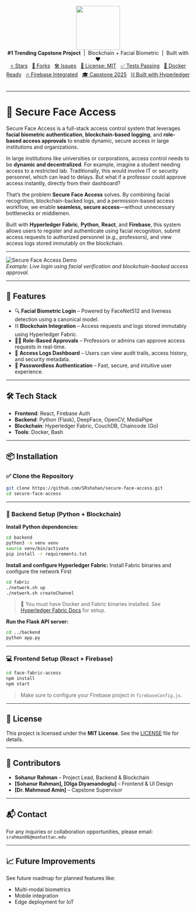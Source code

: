 <p align="center">
  <img src="demo/deepface-style-badge.png" width="120" />
  <br />
  <strong>#1 Trending Capstone Project</strong> &nbsp;|&nbsp; Blockchain + Facial Biometric &nbsp;|&nbsp; Built with ❤️
  <br />
  <a href="https://img.shields.io/github/stars/yourusername/secure-face-access?style=flat-square">⭐ Stars</a> &nbsp;
  <a href="https://img.shields.io/github/forks/yourusername/secure-face-access?style=flat-square">🔗 Forks</a> &nbsp;
  <a href="https://img.shields.io/github/issues/yourusername/secure-face-access?style=flat-square">🛠️ Issues</a> &nbsp;
  <a href="https://img.shields.io/github/license/yourusername/secure-face-access?style=flat-square">📝 License: MIT</a> &nbsp;
  <a href="https://img.shields.io/badge/tests-passing-brightgreen?style=flat-square">✅ Tests Passing</a> &nbsp;
  <a href="https://img.shields.io/badge/docker-ready-blue?style=flat-square">🐳 Docker Ready</a> &nbsp;
  <a href="https://img.shields.io/badge/firebase-integrated-yellow?style=flat-square">🔥 Firebase Integrated</a> &nbsp;
  <a href="https://img.shields.io/badge/Capstone-2025-purple?style=flat-square">🎓 Capstone 2025</a> &nbsp;
  <a href="https://img.shields.io/badge/Built_with-Hyperledger_Fabric-blueviolet?style=flat-square">⛓️ Built with Hyperledger</a> &nbsp;
</p>

---

# 🔐 Secure Face Access

Secure Face Access is a full-stack access control system that leverages **facial biometric authentication**, **blockchain-based logging**, and **role-based access approvals** to enable dynamic, secure access in large institutions and organizations.

In large institutions like universities or corporations, access control needs to be **dynamic and decentralized**. For example, imagine a student needing access to a restricted lab. Traditionally, this would involve IT or security personnel, which can lead to delays. But what if a professor could approve access instantly, directly from their dashboard?

That’s the problem **Secure Face Access** solves. By combining facial recognition, blockchain-backed logs, and a permission-based access workflow, we enable **seamless, secure access**—without unnecessary bottlenecks or middlemen.

Built with **Hyperledger Fabric**, **Python**, **React**, and **Firebase**, this system allows users to register and authenticate using facial recognition, submit access requests to authorized personnel (e.g., professors), and view access logs stored immutably on the blockchain.

---

![Secure Face Access Demo](demo/demo.gif)  
*Example: Live login using facial verification and blockchain-backed access approval.*

---

## 🚀 Features

- 🔍 **Facial Biometric Login** – Powered by FaceNet512 and liveness detection using a canonical model.
- ⛓️ **Blockchain Integration** – Access requests and logs stored immutably using Hyperledger Fabric.
- 👩‍🏫 **Role-Based Approvals** – Professors or admins can approve access requests in real-time.
- 📜 **Access Logs Dashboard** – Users can view audit trails, access history, and security metadata.
- 🔐 **Passwordless Authentication** – Fast, secure, and intuitive user experience.

---

## 🛠️ Tech Stack

- **Frontend**: React, Firebase Auth
- **Backend**: Python (Flask), DeepFace, OpenCV, MediaPipe
- **Blockchain**: Hyperledger Fabric, CouchDB, Chaincode (Go)
- **Tools**: Docker, Bash

---

## 📦 Installation

### ✅ Clone the Repository

```bash
git clone https://github.com/SRshohan/secure-face-access.git
cd secure-face-access
```

---

### 🔧 Backend Setup (Python + Blockchain)

**Install Python dependencies:**

```bash
cd backend
python3 -m venv venv
source venv/bin/activate
pip install -r requirements.txt
```

**Install and configure Hyperledger Fabric:**
Install Fabric binaries and configure the network First
```bash
cd fabric
./network.sh up
./network.sh createChannel
```

> 🔐 You must have Docker and Fabric binaries installed. See [Hyperledger Fabric Docs](https://hyperledger-fabric.readthedocs.io/) for setup.

**Run the Flask API server:**

```bash
cd ../backend
python app.py
```

---

### 💻 Frontend Setup (React + Firebase)

```bash
cd face-fabric-access
npm install
npm start
```

> Make sure to configure your Firebase project in `firebaseConfig.js`.

---

## 📄 License

This project is licensed under the **MIT License**. See the [LICENSE](LICENSE) file for details.

---

## 👥 Contributors

- **Sohanur Rahman** – Project Lead, Backend & Blockchain
- **[Sohanur Rahman], [Olga Diyamandoglu]** – Frontend & UI Design
- **[Dr. Mahmoud Amin]** – Capstone Supervisor

---

## 📬 Contact

For any inquiries or collaboration opportunities, please email: `srahman06@manhattan.edu`

---

## 📈 Future Improvements

See future roadmap for planned features like:

- Multi-modal biometrics
- Mobile integration
- Edge deployment for IoT

